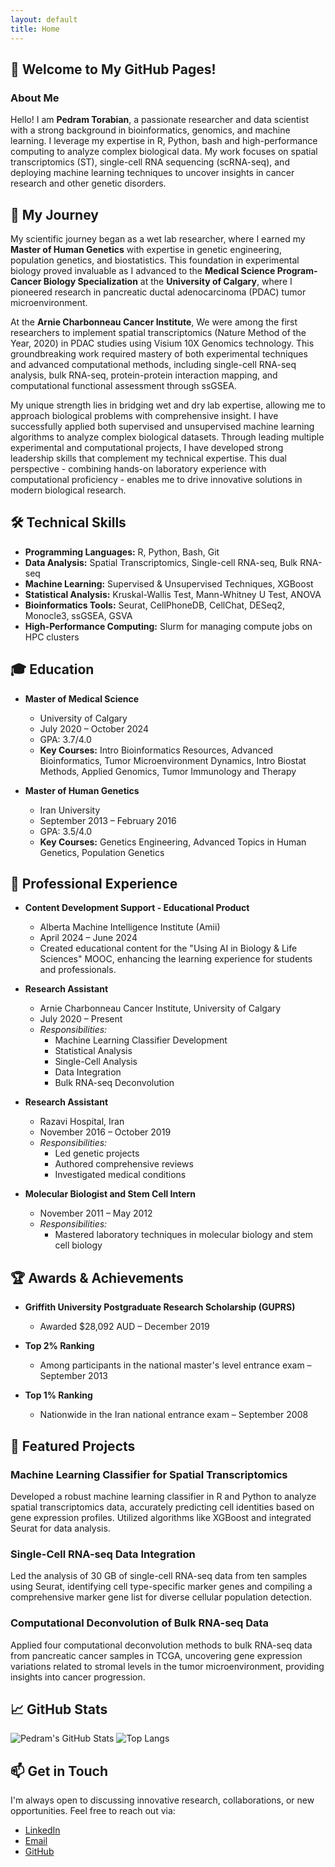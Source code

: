 ```yaml
---
layout: default
title: Home
---
```


## 👋 Welcome to My GitHub Pages!

### About Me

Hello! I am **Pedram Torabian**, a passionate researcher and data scientist with a strong background in bioinformatics, genomics, and machine learning. I leverage my expertise in R, Python, bash and high-performance computing to analyze complex biological data. My work focuses on spatial transcriptomics (ST), single-cell RNA sequencing (scRNA-seq), and deploying machine learning techniques to uncover insights in cancer research and other genetic disorders.


## 🌱 My Journey
My scientific journey began as a wet lab researcher, where I earned my **Master of Human Genetics** with expertise in genetic engineering, population genetics, and biostatistics. This foundation in experimental biology proved invaluable as I advanced to the **Medical Science Program-Cancer Biology Specialization** at the **University of Calgary**, where I pioneered research in pancreatic ductal adenocarcinoma (PDAC) tumor microenvironment.

At the **Arnie Charbonneau Cancer Institute**, We were among the first researchers to implement spatial transcriptomics (Nature Method of the Year, 2020) in PDAC studies using Visium 10X Genomics technology. This groundbreaking work required mastery of both experimental techniques and advanced computational methods, including single-cell RNA-seq analysis, bulk RNA-seq, protein-protein interaction mapping, and computational functional assessment through ssGSEA.

My unique strength lies in bridging wet and dry lab expertise, allowing me to approach biological problems with comprehensive insight. I have successfully applied both supervised and unsupervised machine learning algorithms to analyze complex biological datasets. Through leading multiple experimental and computational projects, I have developed strong leadership skills that complement my technical expertise. This dual perspective - combining hands-on laboratory experience with computational proficiency - enables me to drive innovative solutions in modern biological research.

## 🛠️ Technical Skills

- **Programming Languages:** R, Python, Bash, Git
- **Data Analysis:** Spatial Transcriptomics, Single-cell RNA-seq, Bulk RNA-seq
- **Machine Learning:** Supervised & Unsupervised Techniques, XGBoost
- **Statistical Analysis:** Kruskal-Wallis Test, Mann-Whitney U Test, ANOVA
- **Bioinformatics Tools:** Seurat, CellPhoneDB, CellChat, DESeq2, Monocle3, ssGSEA, GSVA
- **High-Performance Computing:** Slurm for managing compute jobs on HPC clusters

## 🎓 Education

- **Master of Medical Science**
  - University of Calgary
  - July 2020 – October 2024
  - GPA: 3.7/4.0
  - **Key Courses:** Intro Bioinformatics Resources, Advanced Bioinformatics, Tumor Microenvironment Dynamics, Intro Biostat Methods, Applied Genomics, Tumor Immunology and Therapy

- **Master of Human Genetics**
  - Iran University
  - September 2013 – February 2016
  - GPA: 3.5/4.0
  - **Key Courses:** Genetics Engineering, Advanced Topics in Human Genetics, Population Genetics

## 💼 Professional Experience

- **Content Development Support - Educational Product**
  - Alberta Machine Intelligence Institute (Amii)
  - April 2024 – June 2024
  - Created educational content for the "Using AI in Biology & Life Sciences" MOOC, enhancing the learning experience for students and professionals.

- **Research Assistant**
  - Arnie Charbonneau Cancer Institute, University of Calgary
  - July 2020 – Present
  - *Responsibilities:*
    - Machine Learning Classifier Development
    - Statistical Analysis
    - Single-Cell Analysis
    - Data Integration
    - Bulk RNA-seq Deconvolution

- **Research Assistant**
  - Razavi Hospital, Iran
  - November 2016 – October 2019
  - *Responsibilities:*
    - Led genetic projects
    - Authored comprehensive reviews
    - Investigated medical conditions

- **Molecular Biologist and Stem Cell Intern**
  - November 2011 – May 2012
  - *Responsibilities:*
    - Mastered laboratory techniques in molecular biology and stem cell biology

## 🏆 Awards & Achievements

- **Griffith University Postgraduate Research Scholarship (GUPRS)**
  - Awarded $28,092 AUD – December 2019

- **Top 2% Ranking**
  - Among participants in the national master's level entrance exam – September 2013

- **Top 1% Ranking**
  - Nationwide in the Iran national entrance exam – September 2008

## 📂 Featured Projects

### **Machine Learning Classifier for Spatial Transcriptomics**
Developed a robust machine learning classifier in R and Python to analyze spatial transcriptomics data, accurately predicting cell identities based on gene expression profiles. Utilized algorithms like XGBoost and integrated Seurat for data analysis.

### **Single-Cell RNA-seq Data Integration**
Led the analysis of 30 GB of single-cell RNA-seq data from ten samples using Seurat, identifying cell type-specific marker genes and compiling a comprehensive marker gene list for diverse cellular population detection.

### **Computational Deconvolution of Bulk RNA-seq Data**
Applied four computational deconvolution methods to bulk RNA-seq data from pancreatic cancer samples in TCGA, uncovering gene expression variations related to stromal levels in the tumor microenvironment, providing insights into cancer progression.

## 📈 GitHub Stats

![Pedram's GitHub Stats](https://github-readme-stats.vercel.app/api?username=Pedramto89&show_icons=true&theme=radical)
![Top Langs](https://github-readme-stats.vercel.app/api/top-langs/?username=Pedramto89&layout=compact&theme=radical)

## 📫 Get in Touch

I'm always open to discussing innovative research, collaborations, or new opportunities. Feel free to reach out via:

- [LinkedIn](https://www.linkedin.com/in/pedram-torabian)
- [Email](mailto:pedram.torabian@ucalgary.ca)
- [GitHub](https://github.com/Pedramto89)
